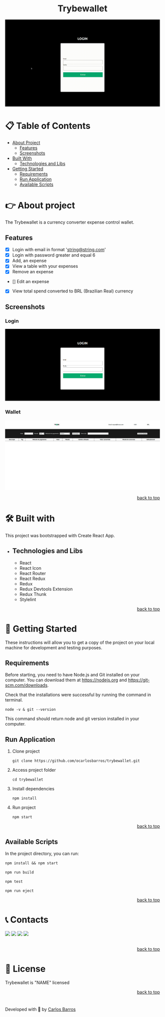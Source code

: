 <div align="center">

# Trybewallet

![Trybe Wallet Web Application](./src/assets/login-app.gif)
</div>

# :clipboard: Table of Contents
* [About Project](#about-project)
    * [Features](#features)
    * [Screenshots](#screenshots)
* [Built With](#built-with)
    * [Technologies and Libs](#technologies-and-libs)
* [Getting Started](#getting-started)
    * [Requirements](#requirements)
    * [Run Application](#run-application)
    * [Available Scripts](#available-scripts)


# :point_right:	 About project
The Trybewallet is a currency converter expense control wallet.

## Features

-   [x] Login with email in format 'string@string.com'
-   [x] Login with password greater and equal 6
-   [x] Add, an expense
-   [x] View a table with your expenses
-   [x] Remove an expense
-   []  Edit an expense
-   [x] View total spend converted to BRL (Brazilian Real) currency

## Screenshots

### Login

![Trybe Wallet Web Application](./src/assets/login-page.png)

### Wallet

![Trybe Wallet Web Application](./src/assets/wallet-page.png)

<p align="right"><a href="#trybewallet">back to top</a></p>

# :hammer_and_wrench:  Built with

This project was bootstrapped with Create React App.

* ## Technologies and Libs
    - React
    - React Icon
    - React Router
    - React Redux
    - Redux
    - Redux Devtools Extension
    - Redux Thunk
    - Stylelint

<p align="right"><a href="#trybewallet">back to top</a></p>

# :rocket: Getting Started

These instructions will allow you to get a copy of the project on your local machine for development and testing purposes.

## Requirements

Before starting, you need to have Node.js and Git installed on your computer. You can download them at
https://nodejs.org and https://git-scm.com/downloads. 

Check that the installations were successful by running the command in terminal.

```
node -v & git --version
```

This command should return node and git version installed in your computer.

## Run Application

1. Clone project
    ```
    git clone https://github.com/ocarlosbarros/trybewallet.git
    ```

2. Access project folder
    ```
    cd trybewallet
    ```

3. Install dependencies
    ```
    npm install
    ```

4. Run project
    ```
    npm start
    ```

<p align="right"><a href="#trybewallet">back to top</a></p>

## Available Scripts

In the project directory, you can run:

```
npm install && npm start
```

```
npm run build
```

```
npm test
```

```
npm run eject
```

<p align="right"><a href="#trybewallet">back to top</a></p>

# :telephone_receiver: Contacts

<div align="left">
<a href="https://www.linkedin.com/in/ocarlosbarros" target="_blank"><img src="https://img.shields.io/badge/-LinkedIn-%230077B5?style=for-the-badge&logo=linkedin&logoColor=white" target="_blank"></a>
<a href = "mailto:carlos_dbs@hotmail.com"><img src="https://img.shields.io/badge/Outlook-0078D4?style=for-the-badge&logo=microsoft-outlook&logoColor=white" target="_blank"></a>
<a href="https://www.instagram.com/o_carlosbarros.dev/" target="_blank"><img src="https://img.shields.io/badge/-Instagram-%23E4405F?style=for-the-badge&logo=instagram&logoColor=white" target="_blank"></a>
<a href="https://www.youtube.com/channel/UC1xY9hXr4h_77rfKKk-i3Vg" target="_blank"><img src="https://img.shields.io/badge/YouTube-FF0000?style=for-the-badge&logo=youtube&logoColor=white" target="_blank"></a>
</div>

<br/>

<p align="right"><a href="#trybewallet">back to top</a></p>

# :page_facing_up: License

Trybewallet is "NAME" licensed

<p align="right"><a href="#trybewallet">back to top</a></p>

#

Developed with 💜 by [Carlos Barros](https://github.com/ocarlosbarros) 
